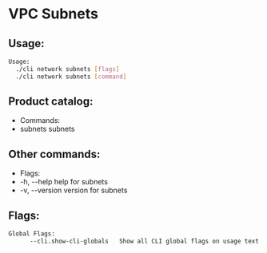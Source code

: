 # VPC Subnets

## Usage:
```bash
Usage:
  ./cli network subnets [flags]
  ./cli network subnets [command]
```

## Product catalog:
- Commands:
- subnets     subnets

## Other commands:
- Flags:
- -h, --help      help for subnets
- -v, --version   version for subnets

## Flags:
```bash
Global Flags:
      --cli.show-cli-globals   Show all CLI global flags on usage text
```

